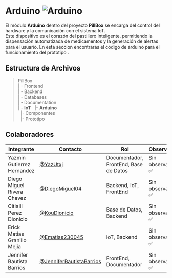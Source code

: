 #  Arduino ![Arduino](https://img.shields.io/badge/Arduino-00979D?style=for-the-badge&logo=arduino&logoColor=white)  
 
El módulo **Arduino** dentro del proyecto **PillBox** se encarga del control del hardware y la comunicación con el sistema IoT.  
Este dispositivo es el corazón del pastillero inteligente, permitiendo la dispensación automatizada de medicamentos y la generación de alertas para el usuario.
En esta seccion encontraras el codigo de arduino para el funcionamiento del prototipo .
##  Estructura de Archivos  
>PillBox  
>| - Frontend  
>| - Backend  
>| - Databases  
>| - Documentation  
>| - **IoT**
>&nbsp;&nbsp;|- **Arduino**<br>
>&nbsp;&nbsp;|- Componentes<br>
>&nbsp;&nbsp;|- Prototipo<br>

## Colaboradores

|Integrante|Contacto|Rol|Observaciones|
|------------|--------|---|---|
|Yazmin Gutierrez Hernandez|[@YazUtxj](https://github.com/YazUtxj)|Documentador, FrontEnd, Base de Datos|Sin observaciones ✅|
|Diego Miguel Rivera Chavez|[@DiegoMiguel04](https://github.com/DiegoMiguel04)|Backend, IoT, FrontEnd|Sin observaciones ✅|
|Citlalli Perez Dionicio |[@KouDionicio](https://github.com/KouDionicio)|Base de Datos, Backend|Sin observaciones ✅|
|Erick Matias Granillo Mejia|[@Ematias230045](https://github.com/Ematias230045)|IoT, Backend|Sin observaciones ✅|
|Jennifer Bautista Barrios|[@JenniferBautistaBarrios](https://github.com/JenniferBautistaBarrios)|FrontEnd, Documentador|Sin observaciones ✅|